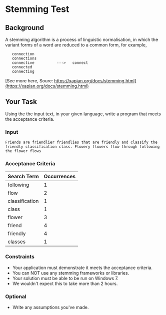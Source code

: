 # Stemming Test

## Background
A stemming algorithm is a process of linguistic normalisation, in which the variant forms of a word are reduced to a common form, for example,
````
   connection
   connections
   connective          --->   connect
   connected
   connecting
````
[See more here, Soure: https://xapian.org/docs/stemming.html](https://xapian.org/docs/stemming.html)
 
## Your Task
Using the the input text, in your given language, write a program that meets the acceptance criteria.

### Input
````
Friends are friendlier friendlies that are friendly and classify the friendly classification class. Flowery flowers flow through following the flower flows
````

### Acceptance Criteria
|Search Term      | Occurrences |
|-----------------|-------------|
| following       | 1           |
| flow            | 2           |
| classification  | 1           |
| class           | 1           |
| flower          | 3           |
| friend          | 4           |
| friendly        | 4           |
| classes         | 1           |


### Constraints
* Your application must demonstrate it meets the acceptance criteria.
* You can NOT use any stemming frameworks or libraries. 
* Your solution must be able to be run on Windows 7.
* We wouldn't expect this to take more than 2 hours. 

### Optional
* Write any assumptions you've made.


